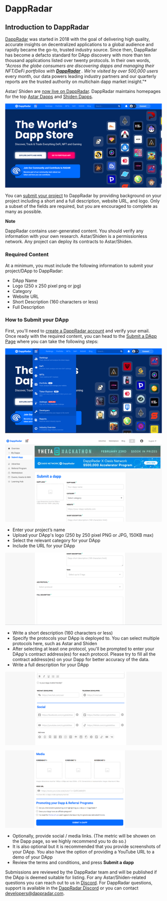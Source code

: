 # DappRadar

## Introduction to DappRadar

[DappRadar](https://dappradar.com/) was started in 2018 with the goal of delivering high quality, accurate insights on decentralized applications to a global audience and rapidly became the go-to, trusted industry source. Since then, DappRadar has become a defacto standard for DApp discovery with more than ten thousand applications listed over twenty protocols. In their own words, _“Across the globe consumers are discovering dapps and managing their NFT/DeFi portfolios with_ [_**DappRadar**_](https://dappradar.com/) _. We’re visited by over 500,000 users_ every month, our data powers leading industry partners and our quarterly reports are the trusted authority on multichain dapp market insight.”\*

Astar/ Shiden are [now live on DappRadar](https://dappradar.com/blog/shiden-network-dapps-now-on-dappradar). DappRadar maintains homepages for the top [Astar Dapps](https://dappradar.com/rankings/protocol/astar) and [Shiden Dapps](https://dappradar.com/rankings/protocol/shiden).&#x20;

![Untitled](../../.gitbook/assets/Dappradar1.png)

You can [submit your project](https://dappradar.com/dashboard/submit-dapp) to DappRadar by providing background on your project including a short and a full description, website URL, and logo. Only a subset of the fields are required, but you are encouraged to complete as many as possible.

**Note**

DappRadar contains user-generated content. You should verify any information with your own research. Astar/Shiden is a permissionless network. Any project can deploy its contracts to Astar/Shiden.

### Required Content

At a minimum, you must include the following information to submit your project/DApp to DappRadar:

* DApp Name
* Logo (250 x 250 pixel png or jpg)
* Category
* Website URL
* Short Description (160 characters or less)
* Full Description

### How to Submit your DApp

First, you'll need to [create a DappRadar account](https://auth.dappradar.com/email-register) and verify your email. Once ready with the required content, you can head to the [Submit a DApp Page](https://dappradar.com/dashboard/submit-dapp) where you can take the following steps:

![](../../.gitbook/assets/Dappradar2.png)

![Untitled](../../.gitbook/assets/Dappradar3.png)

* Enter your project’s name
* Upload your DApp's logo (250 by 250 pixel PNG or JPG, 150KB max)
* Select the relevant category for your DApp
* Include the URL for your DApp

![Untitled](../../.gitbook/assets/Dappradar4.png)

* Write a short description (160 characters or less)
* Specify the protocols your DApp is deployed to. You can select multiple protocols here, such as Astar and Shiden
* After selecting at least one protocol, you'll be prompted to enter your DApp's contract address(es) for each protocol. Please try to fill all the contract address(es) on your Dapp for better accuracy of the data.
* Write a full description for your DApp

![Untitled](../../.gitbook/assets/Dappradar5.png)

![Untitled](../../.gitbook/assets/Dappradar6.png)

* Optionally, provide social / media links. (The metric will be showen on the Dapp page, so we highly recommend you to do so.)
* It is also optional but it is recommended that you provide screenshots of your DApp. You also have the option of providing a YouTube URL to a demo of your DApp
* Review the terms and conditions, and press **Submit a dapp**

Submissions are reviewed by the DappRadar team and will be published if the DApp is deemed suitable for listing. For any Astar/Shiden-related questions you can reach out to us in [Discord](https://discord.gg/astarnetwork). For DappRadar questions, support is available in the [DappRadar Discord](https://discord.com/invite/4ybbssrHkm) or you can contact [developers@dappradar.com](mailto:developers@dappradar.com).
